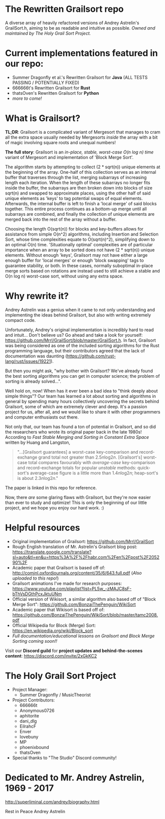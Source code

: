 # The Rewritten Grailsort repo
A diverse array of heavily refactored versions of Andrey Astrelin's GrailSort.h, aiming to be as readable and intuitive as possible. *Owned and maintained by The Holy Grail Sort Project.*

# Current implementations featured in our repo:
* Summer Dragonfly et al.'s Rewritten Grailsort for **Java** (ALL TESTS PASSING / POTENTIALLY FIXED) 
* 666666t's Rewritten Grailsort for **Rust**
* thatsOven's Rewritten Grailsort for **Python**
* *more to come!*

# What is Grailsort?
__TL;DR__: Grailsort is a complicated variant of Mergesort that manages to cram all the extra space usually needed by Mergesorts *inside* the array with a bit of magic involving square roots and unequal numbers!

**The full story**: Grailsort is an *in-place, stable, worst-case O(n log n) time* variant of Mergesort and implementation of 'Block Merge Sort'.

The algorithm starts by attempting to collect (2 * sqrt(n)) unique elements at the beginning of the array. One-half of this collection serves as an internal buffer that traverses through the list, merging subarrays of increasing length each iteration. When the length of these subarrays no longer fits inside the buffer, the subarrays are then broken down into blocks of size sqrt(n) and swapped to approximate places, using the other half of said unique elements as 'keys' to tag potential swaps of equal elements. Afterwards, the internal buffer is left to finish a 'local merge' of said blocks together. This entire process continues as a bottom-up merge until all subarrays are combined, and finally the collection of unique elements are merged back into the rest of the array without a buffer.

Choosing the length O(sqrt(n)) for blocks and key-buffers allows for assistance from simple O(n^2) algorithms, including Insertion and Selection Sort, whose time complexities equate to O(sqrt(n)^2), simplifying down to an optimal O(n) time. 'Situationally optimal' complexities are of particular importance when an array to be sorted does not have (2 * sqrt(n)) unique elements. Without enough 'keys', Grailsort may not have either a large enough buffer for 'local merges' or enough 'block swapping' tags to guarantee stability, or both. In these cases, normally suboptimal in-place merge sorts based on rotations are instead used to still achieve a stable and O(n log n) worst-case sort, without using any extra space.

# Why rewrite it?
Andrey Astrelin was a genius when it came to not only understanding and implementing the ideas behind Grailsort, but also with writing extremely compact code.

Unfortunately, Andrey's original implementation is incredibly hard to read and intuit... Don't believe us? Go ahead and take a look for yourself: https://github.com/Mrrl/GrailSort/blob/master/GrailSort.h. In fact, Grailsort was being considered as one of the included sorting algorithms for the Rust programming language, but their contributors agreed that the lack of documentation was daunting (https://github.com/rust-lang/rust/issues/19221).

But then you might ask, "why bother with Grailsort? We've already found the best sorting algorithms you can get in computer science; the problem of sorting is already solved...".

Well hold on, now! When has it ever been a bad idea to "think deeply about simple things"? Our team has learned a lot about sorting and algorithms in general by spending many hours collectively uncovering the secrets behind Grailsort, some of which are extremely clever and deep. It's a passion project for us, after all, and we would like to share it with other programmers and computer enthusiasts out there.

Not only that, our team has found a ton of potential in Grailsort, and so did the researchers who wrote its original paper back in the late 1980s! According to *Fast Stable Merging and Sorting in Constant Extra Space* written by Huang and Langston,

> "...[Grailsort guarantees] a worst-case key-comparison and record-exchange grand total not greater than 2.5*n*log2*n*. [Grailsort's] worst-case total compares favourably with   *average-case* key-comparison and record-exchange totals for popular *unstable* methods: quick-sort's average-case figure is a little more than 1.4*n*log2*n*; heap-sort's is     about 2.3*n*log2*n*."
  
The paper is linked in this repo for reference.

Now, there *are* some glaring flaws with Grailsort, but they're now easier than ever to study and optimize! This is only the beginning of our little project, and we hope you enjoy our hard work. :)

# Helpful resources
- Original implementation of Grailsort: https://github.com/Mrrl/GrailSort
- Rough English translation of Mr. Astrelin's Grailsort blog post: https://translate.google.com/translate?sl=auto&tl=en&u=https%3A%2F%2Fhabr.com%2Fen%2Fpost%2F205290%2F
- Academic paper that Grailsort is based off of: http://comjnl.oxfordjournals.org/content/35/6/643.full.pdf (*Also uploaded to this repo!*)
- Grailsort animations I've made for research purposes: https://www.youtube.com/playlist?list=PL5w_-zMAJC8sF-bThVsDGthPcxJktuUNm
- Official version of Wikisort, a similar algorithm also based off of "Block Merge Sort": https://github.com/BonzaiThePenguin/WikiSort
- Academic paper that Wikisort is based off of: https://github.com/BonzaiThePenguin/WikiSort/blob/master/tamc2008.pdf
- Official Wikipedia for Block (Merge) Sort: https://en.wikipedia.org/wiki/Block_sort
- *Full documentation/educational lessons on Grailsort and Block Merge Sorting coming soon!!*

Visit our **Discord guild** for **project updates and behind-the-scenes content**: https://discord.com/invite/2xGkKC2

# The Holy Grail Sort Project
 * Project Manager:
   * Summer Dragonfly / MusicTheorist
 * Project Contributors:
   * 666666t
   * Anonymous0726
   * aphitorite
   * dani_dlg
   * EilrahcF
   * Enver
   * lovebuny
   * MP
   * phoenixbound
   * thatsOven                    
 * Special thanks to "The Studio" Discord community!

# Dedicated to Mr. Andrey Astrelin, 1969 - 2017
http://superliminal.com/andrey/biography.html

Rest in Peace Andrey Astrelin
